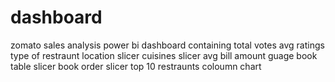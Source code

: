 # dashboard
zomato sales analysis power bi dashboard 
containing 
total votes 
avg  ratings
type of restraunt 
location slicer
cuisines slicer
avg bill amount guage 
book table slicer
book order slicer
top 10 restraunts coloumn chart 


